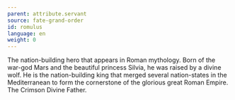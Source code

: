 ```yaml
---
parent: attribute.servant
source: fate-grand-order
id: romulus
language: en
weight: 0
---
```


The nation-building hero that appears in Roman mythology.
Born of the war-god Mars and the beautiful princess Silvia, he was raised by a divine wolf.
He is the nation-building king that merged several nation-states in the Mediterranean to form the cornerstone of the glorious great Roman Empire.
The Crimson Divine Father.
